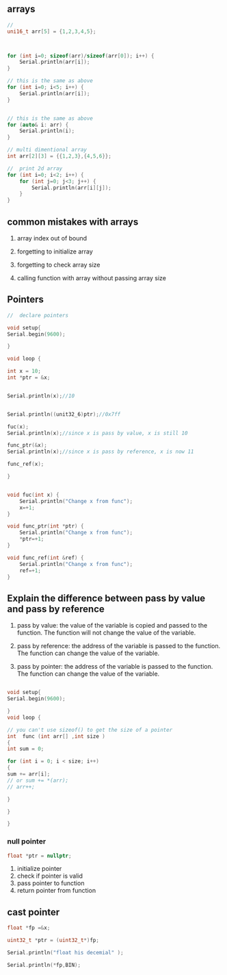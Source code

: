 ## arrays

```C++
//
uni16_t arr[5] = {1,2,3,4,5};



for (int i=0; sizeof(arr)/sizeof(arr[0]); i++) {
    Serial.println(arr[i]);
}

// this is the same as above
for (int i=0; i<5; i++) {
    Serial.println(arr[i]);
}


// this is the same as above
for (auto& i: arr) {
    Serial.println(i);
}

// multi dimentional array
int arr[2][3] = {{1,2,3},{4,5,6}};

//  print 2d array
for (int i=0; i<2; i++) {
    for (int j=0; j<3; j++) {
        Serial.println(arr[i][j]);
    }
}

```

## common mistakes with arrays

1. array index out of bound

1. forgetting to initialize array

1. forgetting to check array size

1. calling function with array without passing array size

## Pointers

```C++
//  declare pointers

void setup{
Serial.begin(9600);

}

void loop {

int x = 10;
int *ptr = &x;


Serial.println(x);//10


Serial.println((unit32_6)ptr);//0x7ff

fuc(x);
Serial.println(x);//since x is pass by value, x is still 10

func_ptr(&x);
Serial.println(x);//since x is pass by reference, x is now 11

func_ref(x);

}


void fuc(int x) {
    Serial.println("Change x from func");
    x=+1;
}

void func_ptr(int *ptr) {
    Serial.println("Change x from func");
    *ptr=+1;
}

void func_ref(int &ref) {
    Serial.println("Change x from func");
    ref=+1;
}

```

## Explain the difference between pass by value and pass by reference

1. pass by value: the value of the variable is copied and passed to the function. The function will not change the value of the variable.

1. pass by reference: the address of the variable is passed to the function. The function can change the value of the variable.

1. pass by pointer: the address of the variable is passed to the function. The function can change the value of the variable.

```C++

void setup{
Serial.begin(9600);

}
void loop {

// you can't use sizeof() to get the size of a pointer
int  func (int arr[] ,int size )
{
int sum = 0;

for (int i = 0; i < size; i++)
{
sum += arr[i];
// or sum += *(arr);
// arr++;

}

}

}
```
### null pointer

```C++
float *ptr = nullptr;

``` 

1. initialize pointer 
2. check if pointer is valid
3. pass pointer to function
4. return pointer from function



## cast pointer

```C++
float *fp =&x;

uint32_t *ptr = (uint32_t*)fp;

Serial.println("float his decemial" ); 

Serial.println(*fp,BIN); 

```


